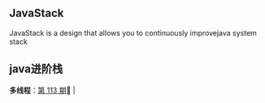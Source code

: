 ## JavaStack
  JavaStack is a design that allows you to continuously improvejava system stack

## java进阶栈

**多线程**：[第 113 期](docs/issue-113.md):high_brightness: |
